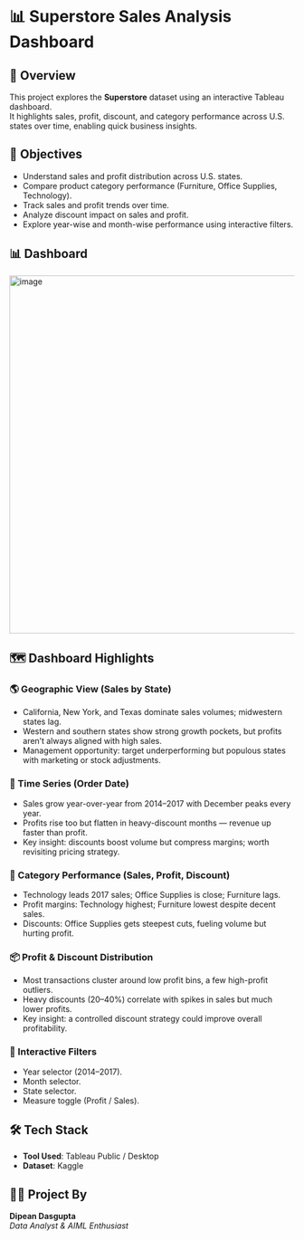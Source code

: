 # 📊 Superstore Sales Analysis Dashboard

## 📝 Overview
This project explores the **Superstore** dataset using an interactive Tableau dashboard.  
It highlights sales, profit, discount, and category performance across U.S. states over time, enabling quick business insights.

## 🎯 Objectives
- Understand sales and profit distribution across U.S. states.
- Compare product category performance (Furniture, Office Supplies, Technology).
- Track sales and profit trends over time.
- Analyze discount impact on sales and profit.
- Explore year-wise and month-wise performance using interactive filters.

## 📊 Dashboard
<img width="1137" height="633" alt="image" src="https://github.com/user-attachments/assets/52d26748-5c77-4694-8589-3399b29fd2c9" />

## 🗺️ Dashboard Highlights

### 🌎 Geographic View (Sales by State)
- California, New York, and Texas dominate sales volumes; midwestern states lag.
- Western and southern states show strong growth pockets, but profits aren’t always aligned with high sales.
- Management opportunity: target underperforming but populous states with marketing or stock adjustments.

### 📅 Time Series (Order Date)
- Sales grow year-over-year from 2014–2017 with December peaks every year.
- Profits rise too but flatten in heavy-discount months — revenue up faster than profit.
- Key insight: discounts boost volume but compress margins; worth revisiting pricing strategy.

### 🥧 Category Performance (Sales, Profit, Discount)
- Technology leads 2017 sales; Office Supplies is close; Furniture lags.
- Profit margins: Technology highest; Furniture lowest despite decent sales.
- Discounts: Office Supplies gets steepest cuts, fueling volume but hurting profit.

### 📦 Profit & Discount Distribution
- Most transactions cluster around low profit bins, a few high-profit outliers.
- Heavy discounts (20–40%) correlate with spikes in sales but much lower profits.
- Key insight: a controlled discount strategy could improve overall profitability.

### 🔄 Interactive Filters
- Year selector (2014–2017).
- Month selector.
- State selector.
- Measure toggle (Profit / Sales).

## 🛠️ Tech Stack
- **Tool Used**: Tableau Public / Desktop  
- **Dataset**: Kaggle 

## 👨‍💻 Project By
**Dipean Dasgupta**  
_Data Analyst & AIML Enthusiast_  



